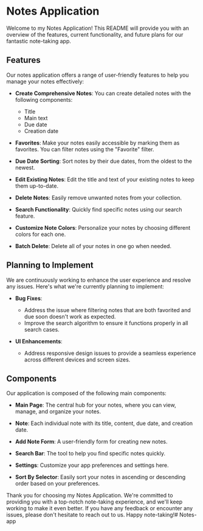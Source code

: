 # Notes Application

Welcome to my Notes Application! This README will provide you with an overview of the features, current functionality, and future plans for our fantastic note-taking app.

## Features

Our notes application offers a range of user-friendly features to help you manage your notes effectively:

- **Create Comprehensive Notes**: You can create detailed notes with the following components:
  - Title
  - Main text
  - Due date
  - Creation date

- **Favorites**: Make your notes easily accessible by marking them as favorites. You can filter notes using the "Favorite" filter.

- **Due Date Sorting**: Sort notes by their due dates, from the oldest to the newest.

- **Edit Existing Notes**: Edit the title and text of your existing notes to keep them up-to-date.

- **Delete Notes**: Easily remove unwanted notes from your collection.

- **Search Functionality**: Quickly find specific notes using our search feature.

- **Customize Note Colors**: Personalize your notes by choosing different colors for each one.

- **Batch Delete**: Delete all of your notes in one go when needed.

## Planning to Implement

We are continuously working to enhance the user experience and resolve any issues. Here's what we're currently planning to implement:

- **Bug Fixes**:
  - Address the issue where filtering notes that are both favorited and due soon doesn't work as expected.
  - Improve the search algorithm to ensure it functions properly in all search cases.

- **UI Enhancements**:
  - Address responsive design issues to provide a seamless experience across different devices and screen sizes.

## Components

Our application is composed of the following main components:

- **Main Page**: The central hub for your notes, where you can view, manage, and organize your notes.

- **Note**: Each individual note with its title, content, due date, and creation date.

- **Add Note Form**: A user-friendly form for creating new notes.

- **Search Bar**: The tool to help you find specific notes quickly.

- **Settings**: Customize your app preferences and settings here.

- **Sort By Selector**: Easily sort your notes in ascending or descending order based on your preferences.

Thank you for choosing my Notes Application. We're committed to providing you with a top-notch note-taking experience, and we'll keep working to make it even better. If you have any feedback or encounter any issues, please don't hesitate to reach out to us. Happy note-taking!# Notes-app
